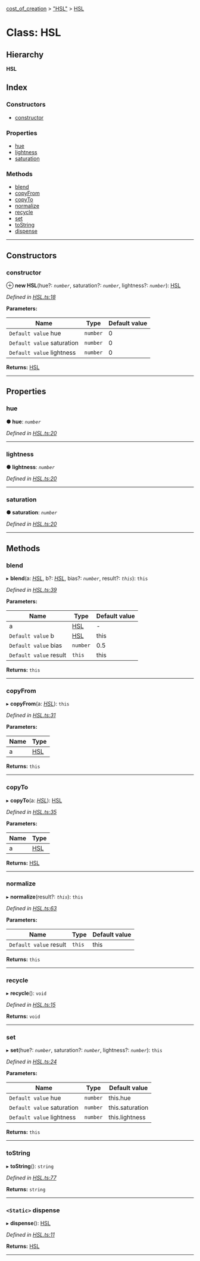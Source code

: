 [cost_of_creation](../README.md) > ["HSL"](../modules/_hsl_.md) > [HSL](../classes/_hsl_.hsl.md)

# Class: HSL

## Hierarchy

**HSL**

## Index

### Constructors

* [constructor](_hsl_.hsl.md#constructor)

### Properties

* [hue](_hsl_.hsl.md#hue)
* [lightness](_hsl_.hsl.md#lightness)
* [saturation](_hsl_.hsl.md#saturation)

### Methods

* [blend](_hsl_.hsl.md#blend)
* [copyFrom](_hsl_.hsl.md#copyfrom)
* [copyTo](_hsl_.hsl.md#copyto)
* [normalize](_hsl_.hsl.md#normalize)
* [recycle](_hsl_.hsl.md#recycle)
* [set](_hsl_.hsl.md#set)
* [toString](_hsl_.hsl.md#tostring)
* [dispense](_hsl_.hsl.md#dispense)

---

## Constructors

<a id="constructor"></a>

###  constructor

⊕ **new HSL**(hue?: *`number`*, saturation?: *`number`*, lightness?: *`number`*): [HSL](_hsl_.hsl.md)

*Defined in [HSL.ts:18](https://github.com/codeartisticninja/cost_of_creation/blob/HEAD/src/script/_classes/HSL.ts#L18)*

**Parameters:**

| Name | Type | Default value |
| ------ | ------ | ------ |
| `Default value` hue | `number` | 0 |
| `Default value` saturation | `number` | 0 |
| `Default value` lightness | `number` | 0 |

**Returns:** [HSL](_hsl_.hsl.md)

___

## Properties

<a id="hue"></a>

###  hue

**● hue**: *`number`*

*Defined in [HSL.ts:20](https://github.com/codeartisticninja/cost_of_creation/blob/HEAD/src/script/_classes/HSL.ts#L20)*

___
<a id="lightness"></a>

###  lightness

**● lightness**: *`number`*

*Defined in [HSL.ts:20](https://github.com/codeartisticninja/cost_of_creation/blob/HEAD/src/script/_classes/HSL.ts#L20)*

___
<a id="saturation"></a>

###  saturation

**● saturation**: *`number`*

*Defined in [HSL.ts:20](https://github.com/codeartisticninja/cost_of_creation/blob/HEAD/src/script/_classes/HSL.ts#L20)*

___

## Methods

<a id="blend"></a>

###  blend

▸ **blend**(a: *[HSL](_hsl_.hsl.md)*, b?: *[HSL](_hsl_.hsl.md)*, bias?: *`number`*, result?: *`this`*): `this`

*Defined in [HSL.ts:39](https://github.com/codeartisticninja/cost_of_creation/blob/HEAD/src/script/_classes/HSL.ts#L39)*

**Parameters:**

| Name | Type | Default value |
| ------ | ------ | ------ |
| a | [HSL](_hsl_.hsl.md) | - |
| `Default value` b | [HSL](_hsl_.hsl.md) |  this |
| `Default value` bias | `number` | 0.5 |
| `Default value` result | `this` |  this |

**Returns:** `this`

___
<a id="copyfrom"></a>

###  copyFrom

▸ **copyFrom**(a: *[HSL](_hsl_.hsl.md)*): `this`

*Defined in [HSL.ts:31](https://github.com/codeartisticninja/cost_of_creation/blob/HEAD/src/script/_classes/HSL.ts#L31)*

**Parameters:**

| Name | Type |
| ------ | ------ |
| a | [HSL](_hsl_.hsl.md) |

**Returns:** `this`

___
<a id="copyto"></a>

###  copyTo

▸ **copyTo**(a: *[HSL](_hsl_.hsl.md)*): [HSL](_hsl_.hsl.md)

*Defined in [HSL.ts:35](https://github.com/codeartisticninja/cost_of_creation/blob/HEAD/src/script/_classes/HSL.ts#L35)*

**Parameters:**

| Name | Type |
| ------ | ------ |
| a | [HSL](_hsl_.hsl.md) |

**Returns:** [HSL](_hsl_.hsl.md)

___
<a id="normalize"></a>

###  normalize

▸ **normalize**(result?: *`this`*): `this`

*Defined in [HSL.ts:63](https://github.com/codeartisticninja/cost_of_creation/blob/HEAD/src/script/_classes/HSL.ts#L63)*

**Parameters:**

| Name | Type | Default value |
| ------ | ------ | ------ |
| `Default value` result | `this` |  this |

**Returns:** `this`

___
<a id="recycle"></a>

###  recycle

▸ **recycle**(): `void`

*Defined in [HSL.ts:15](https://github.com/codeartisticninja/cost_of_creation/blob/HEAD/src/script/_classes/HSL.ts#L15)*

**Returns:** `void`

___
<a id="set"></a>

###  set

▸ **set**(hue?: *`number`*, saturation?: *`number`*, lightness?: *`number`*): `this`

*Defined in [HSL.ts:24](https://github.com/codeartisticninja/cost_of_creation/blob/HEAD/src/script/_classes/HSL.ts#L24)*

**Parameters:**

| Name | Type | Default value |
| ------ | ------ | ------ |
| `Default value` hue | `number` |  this.hue |
| `Default value` saturation | `number` |  this.saturation |
| `Default value` lightness | `number` |  this.lightness |

**Returns:** `this`

___
<a id="tostring"></a>

###  toString

▸ **toString**(): `string`

*Defined in [HSL.ts:77](https://github.com/codeartisticninja/cost_of_creation/blob/HEAD/src/script/_classes/HSL.ts#L77)*

**Returns:** `string`

___
<a id="dispense"></a>

### `<Static>` dispense

▸ **dispense**(): [HSL](_hsl_.hsl.md)

*Defined in [HSL.ts:11](https://github.com/codeartisticninja/cost_of_creation/blob/HEAD/src/script/_classes/HSL.ts#L11)*

**Returns:** [HSL](_hsl_.hsl.md)

___

